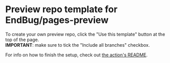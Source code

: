 # Preview repo template for EndBug/pages-preview

To create your own preview repo, click the "Use this template" button at the top of the page.  
**IMPORTANT**: make sure to tick the "Include all branches" checkbox.

For info on how to finish the setup, check out [the action's README](https://github.com/EndBug/pages-preview#setup).

